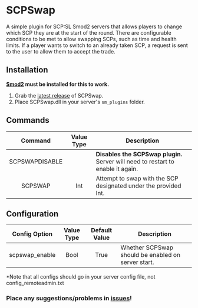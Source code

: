 # SCPSwap
A simple plugin for SCP:SL Smod2 servers that allows players to change which SCP they are at the start of the round. There are configurable conditions to be met to allow swapping SCPs, such as time and health limits. If a player wants to switch to an already taken SCP, a request is sent to the user to allow them to accept the trade.

## Installation
**[Smod2](https://github.com/Grover-c13/Smod2) must be installed for this to work.**

1. Grab the [latest release](https://github.com/NeonWizard/SCP-SCPSwap/releases/latest) of SCPSwap.
2. Place SCPSwap.dll in your server's `sm_plugins` folder.

## Commands
Command | Value Type | Description
:---: | :---: | ---
SCPSWAPDISABLE | | **Disables the SCPSwap plugin.** Server will need to restart to enable it again.
SCPSWAP | Int | Attempt to swap with the SCP designated under the provided Int.

## Configuration
Config Option | Value Type | Default Value | Description
:---: | :---: | :---: | ---
scpswap_enable | Bool | True | Whether SCPSwap should be enabled on server start.

*Note that all configs should go in your server config file, not config_remoteadmin.txt

### Place any suggestions/problems in [issues](https://github.com/NeonWizard/SCP-SCPSwap/issues)!
